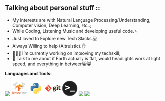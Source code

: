 

## Talking about personal stuff ::
-  My interests are with Natural Language Processing/Understanding, Computer vision, Deep Learning, etc..;
- While Coding, Listening Music and developing useful code.⭐️
- Just loved to Explore new Tech Stacks.💻
- Always Willing to help (Altruistic). ✋
- 👨🏽‍💻 I’m currently working on improving my techskill;
- 💬 Talk to me about if Earth actually is flat, would headlights work at light speed, and everything in between😸😸

**Languages and Tools:**  

<code><img height="50" src="https://pytorch.org/assets/images/pytorch-logo.png"></code>
<code><img height="50" src="https://raw.githubusercontent.com/github/explore/80688e429a7d4ef2fca1e82350fe8e3517d3494d/topics/tensorflow/tensorflow.png"></code>
<code><img height="50" src="https://raw.githubusercontent.com/github/explore/80688e429a7d4ef2fca1e82350fe8e3517d3494d/topics/python/python.png"></code>
<code><img height="50" src="https://raw.githubusercontent.com/github/explore/80688e429a7d4ef2fca1e82350fe8e3517d3494d/topics/git/git.png"></code>
<code><img height="50" src="https://raw.githubusercontent.com/github/explore/80688e429a7d4ef2fca1e82350fe8e3517d3494d/topics/terminal/terminal.png"></code>
<code><img height="50" src="https://cdn.jsdelivr.net/npm/simple-icons@3.4.0/icons/kaggle.svg"></code>
<code><img height="50" src="https://cdn.jsdelivr.net/npm/simple-icons@3.4.0/icons/heroku.svg"></code>
